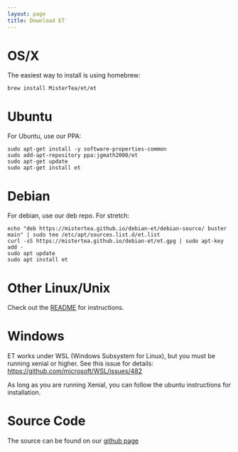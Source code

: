```yaml
---
layout: page
title: Download ET
---
```


# OS/X

The easiest way to install is using homebrew:

```
brew install MisterTea/et/et
```

# Ubuntu

For Ubuntu, use our PPA:

```
sudo apt-get install -y software-properties-common
sudo add-apt-repository ppa:jgmath2000/et
sudo apt-get update
sudo apt-get install et
```

# Debian

For debian, use our deb repo.  For stretch:

```
echo "deb https://mistertea.github.io/debian-et/debian-source/ buster main" | sudo tee /etc/apt/sources.list.d/et.list
curl -sS https://mistertea.github.io/debian-et/et.gpg | sudo apt-key add -
sudo apt update
sudo apt install et
```

# Other Linux/Unix

Check out the [README](https://github.com/MisterTea/EternalTerminal) for instructions.

# Windows

ET works under WSL (Windows Subsystem for Linux), but you must be running xenial or higher.  See this issue for details: https://github.com/microsoft/WSL/issues/482

As long as you are running Xenial, you can follow the ubuntu instructions for installation.


# Source Code

The source can be found on our [github page](https://github.com/MisterTea/EternalTerminal)
